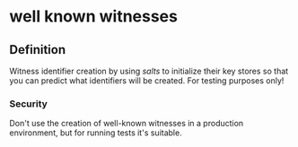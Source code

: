 # well known witnesses
## Definition
Witness identifier creation by using _salts_ to initialize their key stores so that you can predict what identifiers will be created. For testing purposes only!

### Security 
Don't use the creation of well-known witnesses in a production environment, but for running tests it's suitable.